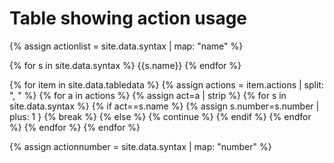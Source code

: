 # Table showing action usage

{% assign actionlist = site.data.syntax | map: "name" %}

{% for s in site.data.syntax %}
{{s.name}}
{% endfor %}

{% for item in site.data.tabledata %}
   {% assign actions = item.actions | split: ", " %}
   {% for a in actions %}
      {% assign act=a | strip %} 
      {% for s in site.data.syntax %}
         {% if act==s.name %} 
             {% assign s.number=s.number | plus: 1 }
             {% break %}
         {% else %}
             {% continue %} 
         {% endif %}
      {% endfor %} 
   {% endfor %}
{% endfor %}

{% assign actionnumber = site.data.syntax | map: "number" %}


<canvas id="myChart" style="width:100%;max-width:600px"></canvas>

<script>
var xValues = [ {{ actionlist | join: '", "' | prepend: '"' | append: '"' }} ];
var yValues = [ {{ actionnumber | join: "," }} ];
var barColors = "red";

new Chart("myChart", {
  type: "horizontalBar",
  data: {
    labels: xValues,
    datasets: [{
      backgroundColor: barColors,
      data: yValues
    }]
  },
  options: {
    maintainAspectRatio: false,
    legend: {display: false},
    title: {
      display: true,
      text: "Number of lessons using this action"
    }
  }
});
</script>



